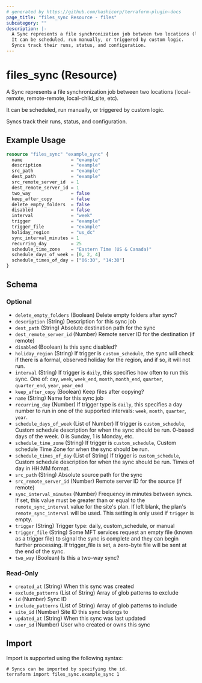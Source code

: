 ```yaml
---
# generated by https://github.com/hashicorp/terraform-plugin-docs
page_title: "files_sync Resource - files"
subcategory: ""
description: |-
  A Sync represents a file synchronization job between two locations (local-remote, remote-remote, local-child_site, etc).
  It can be scheduled, run manually, or triggered by custom logic.
  Syncs track their runs, status, and configuration.
---
```


# files_sync (Resource)

A Sync represents a file synchronization job between two locations (local-remote, remote-remote, local-child_site, etc). 

It can be scheduled, run manually, or triggered by custom logic. 

Syncs track their runs, status, and configuration.

## Example Usage

```terraform
resource "files_sync" "example_sync" {
  name                  = "example"
  description           = "example"
  src_path              = "example"
  dest_path             = "example"
  src_remote_server_id  = 1
  dest_remote_server_id = 1
  two_way               = false
  keep_after_copy       = false
  delete_empty_folders  = false
  disabled              = false
  interval              = "week"
  trigger               = "example"
  trigger_file          = "example"
  holiday_region        = "us_dc"
  sync_interval_minutes = 1
  recurring_day         = 25
  schedule_time_zone    = "Eastern Time (US & Canada)"
  schedule_days_of_week = [0, 2, 4]
  schedule_times_of_day = ["06:30", "14:30"]
}
```

<!-- schema generated by tfplugindocs -->
## Schema

### Optional

- `delete_empty_folders` (Boolean) Delete empty folders after sync?
- `description` (String) Description for this sync job
- `dest_path` (String) Absolute destination path for the sync
- `dest_remote_server_id` (Number) Remote server ID for the destination (if remote)
- `disabled` (Boolean) Is this sync disabled?
- `holiday_region` (String) If trigger is `custom_schedule`, the sync will check if there is a formal, observed holiday for the region, and if so, it will not run.
- `interval` (String) If trigger is `daily`, this specifies how often to run this sync.  One of: `day`, `week`, `week_end`, `month`, `month_end`, `quarter`, `quarter_end`, `year`, `year_end`
- `keep_after_copy` (Boolean) Keep files after copying?
- `name` (String) Name for this sync job
- `recurring_day` (Number) If trigger type is `daily`, this specifies a day number to run in one of the supported intervals: `week`, `month`, `quarter`, `year`.
- `schedule_days_of_week` (List of Number) If trigger is `custom_schedule`, Custom schedule description for when the sync should be run. 0-based days of the week. 0 is Sunday, 1 is Monday, etc.
- `schedule_time_zone` (String) If trigger is `custom_schedule`, Custom schedule Time Zone for when the sync should be run.
- `schedule_times_of_day` (List of String) If trigger is `custom_schedule`, Custom schedule description for when the sync should be run. Times of day in HH:MM format.
- `src_path` (String) Absolute source path for the sync
- `src_remote_server_id` (Number) Remote server ID for the source (if remote)
- `sync_interval_minutes` (Number) Frequency in minutes between syncs. If set, this value must be greater than or equal to the `remote_sync_interval` value for the site's plan. If left blank, the plan's `remote_sync_interval` will be used. This setting is only used if `trigger` is empty.
- `trigger` (String) Trigger type: daily, custom_schedule, or manual
- `trigger_file` (String) Some MFT services request an empty file (known as a trigger file) to signal the sync is complete and they can begin further processing. If trigger_file is set, a zero-byte file will be sent at the end of the sync.
- `two_way` (Boolean) Is this a two-way sync?

### Read-Only

- `created_at` (String) When this sync was created
- `exclude_patterns` (List of String) Array of glob patterns to exclude
- `id` (Number) Sync ID
- `include_patterns` (List of String) Array of glob patterns to include
- `site_id` (Number) Site ID this sync belongs to
- `updated_at` (String) When this sync was last updated
- `user_id` (Number) User who created or owns this sync

## Import

Import is supported using the following syntax:

```shell
# Syncs can be imported by specifying the id.
terraform import files_sync.example_sync 1
```
